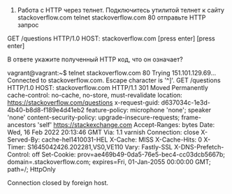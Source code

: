 1) Работа c HTTP через телнет.
Подключитесь утилитой телнет к сайту stackoverflow.com telnet stackoverflow.com 80
отправьте HTTP запрос

  GET /questions HTTP/1.0
  HOST: stackoverflow.com
  [press enter]
  [press enter]
  
В ответе укажите полученный HTTP код, что он означает?

  vagrant@vagrant:~$ telnet stackoverflow.com 80
  Trying 151.101.129.69...
  Connected to stackoverflow.com.
  Escape character is '^]'.
  GET /questions HTTP/1.0
  HOST: stackoverflow.com
  HTTP/1.1 301 Moved Permanently
  cache-control: no-cache, no-store, must-revalidate
  location: https://stackoverflow.com/questions
  x-request-guid: d637034c-1e3d-4b40-b8d8-f189e4d41eb2
  feature-policy: microphone 'none'; speaker 'none'
  content-security-policy: upgrade-insecure-requests; frame-ancestors 'self' https://stackexchange.com
  Accept-Ranges: bytes
  Date: Wed, 16 Feb 2022 20:13:46 GMT
  Via: 1.1 varnish
  Connection: close
  X-Served-By: cache-hel1410031-HEL
  X-Cache: MISS
  X-Cache-Hits: 0
  X-Timer: S1645042426.202281,VS0,VE110
  Vary: Fastly-SSL
  X-DNS-Prefetch-Control: off
  Set-Cookie: prov=ae469b49-0da5-76e5-bec4-cc03dcb5667b; domain=.stackoverflow.com; expires=Fri, 01-Jan-2055 00:00:00 GMT; path=/; HttpOnly

  Connection closed by foreign host.
